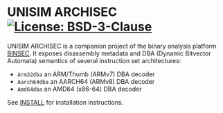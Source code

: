 # UNISIM ARCHISEC [![License: BSD-3-Clause](https://img.shields.io/badge/license-BSD--3--Clause-blue.svg)](https://opensource.org/licenses/BSD-3-Clause)

UNISIM ARCHISEC is a companion project of the binary analysis platform
[BINSEC](https://github.com/binsec/binsec).
It exposes disassembly metadata and DBA (Dynamic Bitvector Automata)
semantics of several instruction set architectures:
- `Arm32dba` an ARM/Thumb (ARMv7) DBA decoder
- `Aarch64dba` an AARCH64 (ARMv8) DBA decoder
- `Amd64dba` an AMD64 (x86-64) DBA decoder

See [INSTALL](INSTALL.md) for installation instructions.
